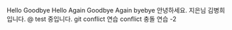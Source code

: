 Hello
Goodbye
Hello Again
Goodbye Again
byebye
안녕하세요. 지은님 김병희 입니다. @ test 중입니다.
git conflict 연습
conflict 충돌 연습 -2